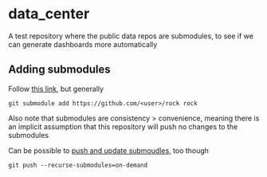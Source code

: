 # data_center
A test repository where the public data repos are submodules, to see if we can generate dashboards more automatically

## Adding submodules
Follow [this link](https://github.blog/2016-02-01-working-with-submodules/), but generally

```shell
git submodule add https://github.com/<user>/rock rock
```

Also note that submodules are consistency > convenience, meaning there is an implicit assumption that this repository will push no changes to the submodules 

Can be possible to [push and update submoudles](https://stackoverflow.com/questions/5814319/git-submodule-push), too though
```
git push --recurse-submodules=on-demand
```
